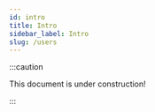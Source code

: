 ```yaml
---
id: intro
title: Intro
sidebar_label: Intro
slug: /users
---
```


:::caution

This document is under construction!

:::
